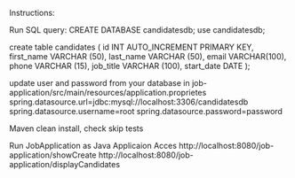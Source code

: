 Instructions:

Run SQL query:
CREATE DATABASE candidatesdb;
use candidatesdb;

create table candidates (
id INT AUTO_INCREMENT PRIMARY KEY,
first_name VARCHAR (50),
last_name VARCHAR (50),
email VARCHAR(100),
phone VARCHAR (15),
job_title VARCHAR (100),
start_date DATE
);

update user and password from your database in job-application/src/main/resources/application.proprietes
spring.datasource.url=jdbc:mysql://localhost:3306/candidatesdb
spring.datasource.username=root
spring.datasource.password=password


 Maven clean install, check  skip tests
 
 Run JobApplication as Java Applicaion
 Acces http://localhost:8080/job-application/showCreate
       http://localhost:8080/job-application/displayCandidates